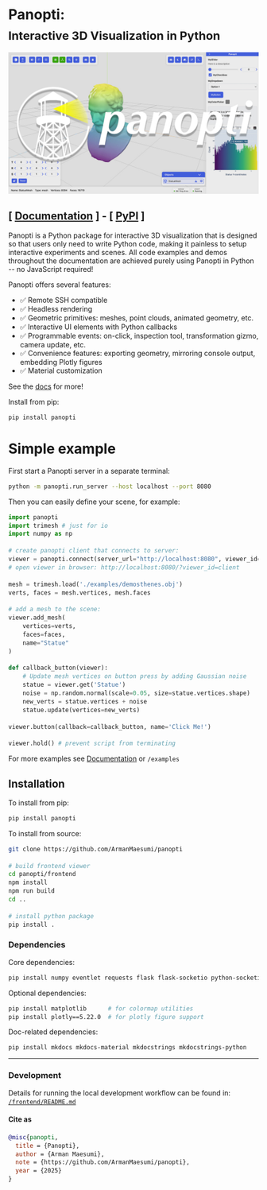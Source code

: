 <h1>
  Panopti:<br>
  <sub>Interactive 3D Visualization in Python</sub>
</h1>

![Logo](assets/panopti_logo.jpg)

## [ [Documentation](https://armanmaesumi.github.io/panopti/) ] - [ [PyPI](https://pypi.org/project/panopti/) ]

Panopti is a Python package for interactive 3D visualization that is designed so that users only need to write Python code, making it painless to setup interactive experiments and scenes. All code examples and demos throughout the documentation are achieved purely using Panopti in Python -- no JavaScript required!

Panopti offers several features:
- ✅ Remote SSH compatible
- ✅ Headless rendering
- ✅ Geometric primitives: meshes, point clouds, animated geometry, etc.
- ✅ Interactive UI elements with Python callbacks
- ✅ Programmable events: on-click, inspection tool, transformation gizmo, camera update, etc.
- ✅ Convenience features: exporting geometry, mirroring console output, embedding Plotly figures
- ✅ Material customization

See the [docs](https://armanmaesumi.github.io/panopti/) for more!

Install from pip:
```
pip install panopti
```

# Simple example
First start a Panopti server in a separate terminal:
```bash
python -m panopti.run_server --host localhost --port 8080
```

Then you can easily define your scene, for example:
```python
import panopti
import trimesh # just for io
import numpy as np

# create panopti client that connects to server:
viewer = panopti.connect(server_url="http://localhost:8080", viewer_id='client') 
# open viewer in browser: http://localhost:8080/?viewer_id=client

mesh = trimesh.load('./examples/demosthenes.obj')
verts, faces = mesh.vertices, mesh.faces

# add a mesh to the scene:
viewer.add_mesh(
    vertices=verts,
    faces=faces,
    name="Statue"
)

def callback_button(viewer):
    # Update mesh vertices on button press by adding Gaussian noise
    statue = viewer.get('Statue')
    noise = np.random.normal(scale=0.05, size=statue.vertices.shape)
    new_verts = statue.vertices + noise
    statue.update(vertices=new_verts)

viewer.button(callback=callback_button, name='Click Me!')

viewer.hold() # prevent script from terminating
```
For more examples see [Documentation](https://armanmaesumi.github.io/panopti/examples/importing_geometry/) or `/examples`

## Installation

To install from pip:
```bash
pip install panopti
```

To install from source:
```bash
git clone https://github.com/ArmanMaesumi/panopti

# build frontend viewer
cd panopti/frontend 
npm install
npm run build
cd ..

# install python package
pip install .
```

### Dependencies

Core dependencies:
```bash
pip install numpy eventlet requests flask flask-socketio python-socketio[client] tomli msgpack trimesh
```

Optional dependencies:
```bash
pip install matplotlib      # for colormap utilities
pip install plotly==5.22.0  # for plotly figure support
```

Doc-related dependencies:
```bash
pip install mkdocs mkdocs-material mkdocstrings mkdocstrings-python
```

--- 

### Development

Details for running the local development workflow can be found in: [`/frontend/README.md`](/frontend/README.md)

#### Cite as

```bibtex
@misc{panopti,
  title = {Panopti},
  author = {Arman Maesumi},
  note = {https://github.com/ArmanMaesumi/panopti},
  year = {2025}
}
```